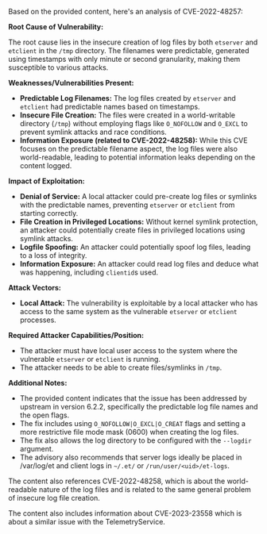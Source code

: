 Based on the provided content, here's an analysis of CVE-2022-48257:

**Root Cause of Vulnerability:**

The root cause lies in the insecure creation of log files by both `etserver` and `etclient` in the `/tmp` directory. The filenames were predictable, generated using timestamps with only minute or second granularity, making them susceptible to various attacks.

**Weaknesses/Vulnerabilities Present:**

-   **Predictable Log Filenames:** The log files created by `etserver` and `etclient` had predictable names based on timestamps.
-   **Insecure File Creation:** The files were created in a world-writable directory (`/tmp`) without employing flags like `O_NOFOLLOW` and `O_EXCL` to prevent symlink attacks and race conditions.
-   **Information Exposure (related to CVE-2022-48258):** While this CVE focuses on the predictable filename aspect, the log files were also world-readable, leading to potential information leaks depending on the content logged.

**Impact of Exploitation:**

-   **Denial of Service:** A local attacker could pre-create log files or symlinks with the predictable names, preventing `etserver` or `etclient` from starting correctly.
-   **File Creation in Privileged Locations:** Without kernel symlink protection, an attacker could potentially create files in privileged locations using symlink attacks.
-   **Logfile Spoofing:**  An attacker could potentially spoof log files, leading to a loss of integrity.
-   **Information Exposure:** An attacker could read log files and deduce what was happening, including `clientid`s used.

**Attack Vectors:**

-   **Local Attack:** The vulnerability is exploitable by a local attacker who has access to the same system as the vulnerable `etserver` or `etclient` processes.

**Required Attacker Capabilities/Position:**

-   The attacker must have local user access to the system where the vulnerable `etserver` or `etclient` is running.
-   The attacker needs to be able to create files/symlinks in `/tmp`.

**Additional Notes:**

- The provided content indicates that the issue has been addressed by upstream in version 6.2.2, specifically the predictable log file names and the open flags.
-  The fix includes using `O_NOFOLLOW|O_EXCL|O_CREAT` flags and setting a more restrictive file mode mask (0600) when creating the log files.
- The fix also allows the log directory to be configured with the `--logdir` argument.
- The advisory also recommends that server logs ideally be placed in /var/log/et and client logs in `~/.et/` or `/run/user/<uid>/et-logs`.

The content also references CVE-2022-48258, which is about the world-readable nature of the log files and is related to the same general problem of insecure log file creation.

The content also includes information about CVE-2023-23558 which is about a similar issue with the TelemetryService.